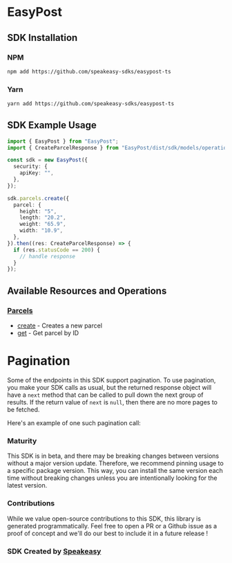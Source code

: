 # EasyPost

<!-- Start SDK Installation -->
## SDK Installation

### NPM

```bash
npm add https://github.com/speakeasy-sdks/easypost-ts
```

### Yarn

```bash
yarn add https://github.com/speakeasy-sdks/easypost-ts
```
<!-- End SDK Installation -->

## SDK Example Usage
<!-- Start SDK Example Usage -->
```typescript
import { EasyPost } from "EasyPost";
import { CreateParcelResponse } from "EasyPost/dist/sdk/models/operations";

const sdk = new EasyPost({
  security: {
    apiKey: "",
  },
});

sdk.parcels.create({
  parcel: {
    height: "5",
    length: "20.2",
    weight: "65.9",
    width: "10.9",
  },
}).then((res: CreateParcelResponse) => {
  if (res.statusCode == 200) {
    // handle response
  }
});
```
<!-- End SDK Example Usage -->

<!-- Start SDK Available Operations -->
## Available Resources and Operations


### [Parcels](docs/sdks/parcels/README.md)

* [create](docs/sdks/parcels/README.md#create) - Creates a new parcel
* [get](docs/sdks/parcels/README.md#get) - Get parcel by ID
<!-- End SDK Available Operations -->



<!-- Start Dev Containers -->



<!-- End Dev Containers -->



<!-- Start Pagination -->
# Pagination

Some of the endpoints in this SDK support pagination. To use pagination, you make your SDK calls as usual, but the
returned response object will have a `next` method that can be called to pull down the next group of results. If the
return value of `next` is `null`, then there are no more pages to be fetched.

Here's an example of one such pagination call:


<!-- End Pagination -->

<!-- Placeholder for Future Speakeasy SDK Sections -->



### Maturity

This SDK is in beta, and there may be breaking changes between versions without a major version update. Therefore, we recommend pinning usage
to a specific package version. This way, you can install the same version each time without breaking changes unless you are intentionally
looking for the latest version.

### Contributions

While we value open-source contributions to this SDK, this library is generated programmatically.
Feel free to open a PR or a Github issue as a proof of concept and we'll do our best to include it in a future release !

### SDK Created by [Speakeasy](https://docs.speakeasyapi.dev/docs/using-speakeasy/client-sdks)

